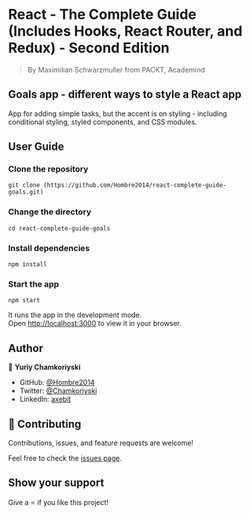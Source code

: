 # React - The Complete Guide (Includes Hooks, React Router, and Redux) - Second Edition

> By Maximilian Schwarzmuller from PACKT, Academind

## Goals app - different ways to style a React app

App for adding simple tasks, but the accent is on styling - including conditional styling, styled components, and CSS modules.

## User Guide

### Clone the repository

`git clone (https://github.com/Hombre2014/react-complete-guide-goals.git)`

### Change the directory

`cd react-complete-guide-goals`

### Install dependencies

`npm install`

### Start the app

`npm start`

It runs the app in the development mode.\
Open [http://localhost:3000](http://localhost:3000) to view it in your browser.

## Author

👤 **Yuriy Chamkoriyski**

- GitHub: [@Hombre2014](https://github.com/Hombre2014)
- Twitter: [@Chamkoriyski](https://twitter.com/Chamkoriyski)
- LinkedIn: [axebit](https://linkedin.com/in/axebit)

## 🤝 Contributing

Contributions, issues, and feature requests are welcome!

Feel free to check the [issues page](https://github.com/Hombre/react-complete-guide-goals/issues).

## Show your support

Give a ⭐️ if you like this project!
